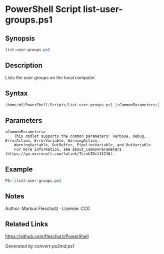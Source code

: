 # PowerShell Script list-user-groups.ps1

## Synopsis
```powershell
list-user-groups.ps1
```

## Description
Lists the user groups on the local computer.

## Syntax
```powershell
/home/mf/PowerShell/Scripts/list-user-groups.ps1 [<CommonParameters>]
```

## Parameters

```
<CommonParameters>
    This cmdlet supports the common parameters: Verbose, Debug, ErrorAction, ErrorVariable, WarningAction, 
    WarningVariable, OutBuffer, PipelineVariable, and OutVariable.
    For more information, see about_CommonParameters (https://go.microsoft.com/fwlink/?LinkID=113216).
```

## Example
```powershell
PS>.\list-user-groups.ps1
```


## Notes
Author: Markus Fleschutz · License: CC0

## Related Links
https://github.com/fleschutz/PowerShell

*Generated by convert-ps2md.ps1*
